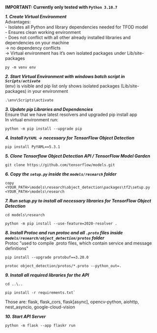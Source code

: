 **IMPORTANT: Currently only tested with `Python 3.10.7`**  

***1.  Create Virtual Environment***  
Advantages:  
    - Isolates all Python and library dependencies needed for TFOD model  
    - Ensures clean working environment  
    - Does not conflict with all other already installed libraries and dependencies on your machine  
    -> no dependency conflicts  
    -> Virtual environment has it’s own isolated packages under Lib/site-packages  

    py -m venv env  

***2.  Start Virtual Environment with windows batch script in `Scripts/activate`***  
(env) is visible and pip list only shows isolated packages (Lib/site-packages) in your environment  

    .\env\Scripts\activate

***3.  Update pip Libraries and Dependencies***  
Ensure that we have latest resolvers and upgraded pip install app  
In virtual environment run:  

    python -m pip install --upgrade pip  

***4.  Install `PyYAML` -> necessary for TensorFlow Object Detection***  

    pip install PyYAML==5.3.1

***5.  Clone Tensorflow Object Detection API / TensorFlow Model Garden***  

    git clone https://github.com/tensorflow/models.git  

***6.  Copy the `setup.py` inside the `models/research` folder***  

    copy <YOUR_PATH>\models\research\object_detection\packages\tf2\setup.py <YOUR_PATH>\models\research   

***7.  Run setup.py to install all necessary libraries for TensorFlow Object Detection***  

    cd models\research  

    python -m pip install --use-feature=2020-resolver .  

***8.  Install Protoc and run protoc and all `.proto` files inside `models/research/object_detection/protos` folder***  
Protoc "used to compile .proto files, which contain service and message definitions"  

    pip install --upgrade protobuf==3.20.0 

    protoc object_detection/protos/*.proto --python_out=.

***9.  Install all required libraries for the API*** 

    cd ..\.. 

    pip install -r requirements.txt`   

Those are: flask, flask_cors, flask[async], opencv-python, aiohttp, nest_asyncio, google-cloud-vision

***10. Start API Server***  

    python -m flask --app flaskr run

